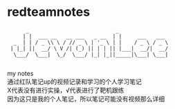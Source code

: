 # redteamnotes
```
      _                            _                
     | |  ___ __   __ ___   _ __  | |     ___   ___ 
  _  | | / _ \\ \ / // _ \ | '_ \ | |    / _ \ / _ \
 | |_| ||  __/ \ V /| (_) || | | || |___|  __/|  __/
  \___/  \___|  \_/  \___/ |_| |_||_____|\___| \___|
                                                    
```
 my notes  
 通过红队笔记up的视频记录和学习的个人学习笔记  
X代表没有进行实操，√代表进行了靶机跟练  
因为这只是我的个人笔记，所以笔记可能没有视频那么详细
